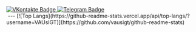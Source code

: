<div id="badges">
  <a href="https://vk.com/vladimir_00">
    <img src="https://img.shields.io/badge/VKontakte-%234C75A3?style=flat&logo=vk&logoColor=white&link=https%3A%2F%2Fvk.com%2Fvladimir_00" alt="VKontakte Badge"/>
  </a>
  <a href="https://t.me/Ni9ght_IGT">
    <img src="https://img.shields.io/badge/Telegram-%230088cc?style=flat&logo=telegram&logoColor=white&link=https%3A%2F%2Ft.me%2FNi9ght_IGT" alt="Telegram Badge"/>
  </a>
</div>
<img src="https://komarev.com/ghpvc/?username=VAUsIGT&style=flat-square&color=blue" alt=""/>
---
[![Top Langs](https://github-readme-stats.vercel.app/api/top-langs/?username=VAUsIGT)](https://github.com/vausigt/github-readme-stats)
